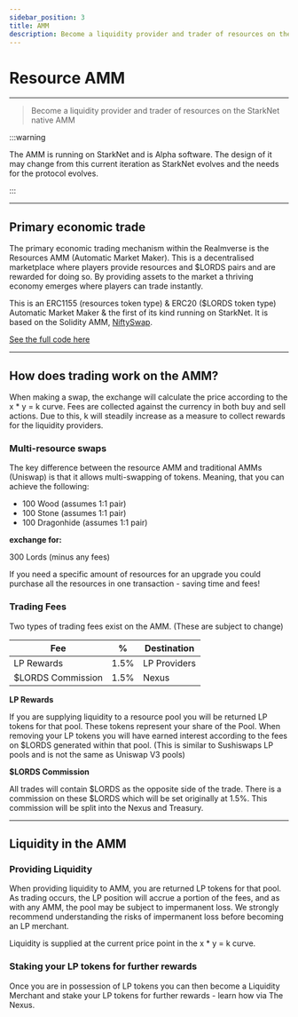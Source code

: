 ```yaml
---
sidebar_position: 3
title: AMM
description: Become a liquidity provider and trader of resources on the StarkNet native AMM
---
```


# Resource AMM
---
> Become a liquidity provider and trader of resources on the StarkNet native AMM


:::warning

The AMM is running on StarkNet and is Alpha software. The design of it may change from this current iteration as StarkNet evolves and the needs for the protocol evolves.

:::

---

## Primary economic trade

The primary economic trading mechanism within the Realmverse is the Resources AMM (Automatic Market Maker). This is a decentralised marketplace where players provide resources and $LORDS pairs and are rewarded for doing so. By providing assets to the market a thriving economy emerges where players can trade instantly. 

This is an ERC1155 (resources token type) & ERC20 ($LORDS token type) Automatic Market Maker & the first of its kind running on StarkNet. It is based on the Solidity AMM, [NiftySwap](https://github.com/0xsequence/niftyswap/blob/master/src/contracts/exchange/NiftyswapExchange20.sol). 



[See the full code here](https://github.com/BibliothecaForAdventurers/realms-contracts/tree/main/contracts/exchange)

---

## How does trading work on the AMM?

When making a swap, the exchange will calculate the price according to the x * y = k curve. Fees are collected against the currency in both buy and sell actions. Due to this, k will steadily increase as a measure to collect rewards for the liquidity providers.

### Multi-resource swaps

The key difference between the resource AMM and traditional AMMs (Uniswap) is that it allows multi-swapping of tokens. Meaning, that you can achieve the following:

- 100 Wood (assumes 1:1 pair)
- 100 Stone (assumes 1:1 pair)
- 100 Dragonhide (assumes 1:1 pair)

**exchange for:** 

300 Lords (minus any fees)

If you need a specific amount of resources for an upgrade you could purchase all the resources in one transaction - saving time and fees!



### Trading Fees

Two types of trading fees exist on the AMM. (These are subject to change)

| Fee | % | Destination |
| ----------- | ----------- | ----------- |
| LP Rewards | 1.5% | LP Providers |
| $LORDS Commission | 1.5% | Nexus |

**LP Rewards**

If you are supplying liquidity to a resource pool you will be returned LP tokens for that pool. These tokens represent your share of the Pool. When removing your LP tokens you will have earned interest according to the fees on $LORDS generated within that pool. (This is similar to Sushiswaps LP pools and is not the same as Uniswap V3 pools)

**$LORDS Commission**

All trades will contain $LORDS as the opposite side of the trade. There is a commission on these $LORDS which will be set originally at 1.5%. This commission will be split into the Nexus and Treasury.

---

## Liquidity in the AMM

### Providing Liquidity 

When providing liquidity to AMM, you are returned LP tokens for that pool. As trading occurs, the LP position will accrue a portion of the fees, and as with any AMM, the pool may be subject to impermanent loss. We strongly recommend understanding the risks of impermanent loss before becoming an LP merchant.

Liquidity is supplied at the current price point in the x * y = k curve.

### Staking your LP tokens for further rewards

Once you are in possession of LP tokens you can then become a Liquidity Merchant and stake your LP tokens for further rewards - learn how via The Nexus.